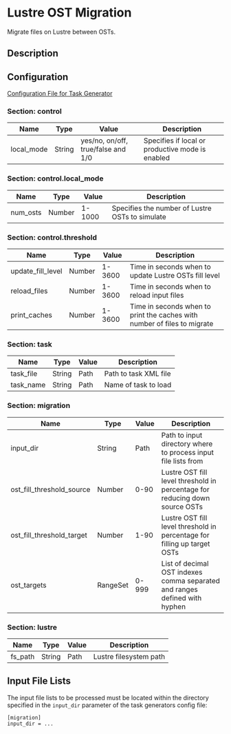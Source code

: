 # Lustre OST Migration

Migrate files on Lustre between OSTs.

## Description

## Configuration

[Configuration File for Task Generator](../Configuration/lustre_ost_migration_task_generator.conf)

### Section: control

| Name        | Type   | Value                              | Description                                      |
| ----------- | ------ | ---------------------------------- | ------------------------------------------------ |
| local\_mode | String | yes/no, on/off, true/false and 1/0 | Specifies if local or productive mode is enabled |

### Section: control.local\_mode

| Name        | Type   | Value  | Description                                     |
| ----------- | ------ | ------ | ----------------------------------------------- |
| num\_osts   | Number | 1-1000 | Specifies the number of Lustre OSTs to simulate |

### Section: control.threshold

| Name                | Type   | Value  | Description                                                              |
| ------------------- | ------ | ------ | ------------------------------------------------------------------------ |
| update\_fill\_level | Number | 1-3600 | Time in seconds when to update Lustre OSTs fill level                    |
| reload\_files       | Number | 1-3600 | Time in seconds when to reload input files                               |
| print\_caches       | Number | 1-3600 | Time in seconds when to print the caches with number of files to migrate |

### Section: task

| Name       | Type   | Value  | Description           |
| ---------- | ------ | ------ | --------------------- |
| task\_file | String | Path   | Path to task XML file |
| task\_name | String | Path   | Name of task to load  |

### Section: migration

| Name                         | Type     | Value | Description                                                                 |
| ---------------------------- | -------- | ----- | --------------------------------------------------------------------------- |
| input\_dir                   | String   | Path  | Path to input directory where to process input file lists from              |
| ost\_fill\_threshold\_source | Number   | 0-90  | Lustre OST fill level threshold in percentage for reducing down source OSTs |
| ost\_fill\_threshold\_target | Number   | 1-90  | Lustre OST fill level threshold in percentage for filling up target OSTs    |
| ost\_targets                 | RangeSet | 0-999 | List of decimal OST indexes comma separated and ranges defined with hyphen  |

### Section: lustre

| Name      | Type   | Value  | Description            |
| --------- | ------ | ------ | ---------------------- |
| fs\_path  | String | Path   | Lustre filesystem path |

## Input File Lists

The input file lists to be processed must be located within the directory specified in the `input_dir` parameter
of the task generators config file:

```
[migration]
input_dir = ...
```
